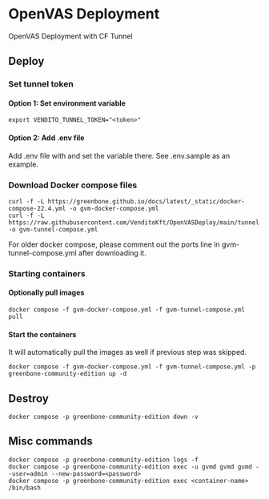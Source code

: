 # OpenVAS Deployment
OpenVAS Deployment with CF Tunnel

## Deploy

### Set tunnel token

#### Option 1: Set environment variable

    export VENDITO_TUNNEL_TOKEN="<token>"

#### Option 2: Add .env file

Add .env file with and set the variable there. See .env.sample as an example.

### Download Docker compose files

    curl -f -L https://greenbone.github.io/docs/latest/_static/docker-compose-22.4.yml -o gvm-docker-compose.yml
    curl -f -L https://raw.githubusercontent.com/VenditoKft/OpenVASDeploy/main/tunnel.yml -o gvm-tunnel-compose.yml

For older docker compose, please comment out the ports line in gvm-tunnel-compose.yml after downloading it.
   
### Starting containers

#### Optionally pull images

    docker compose -f gvm-docker-compose.yml -f gvm-tunnel-compose.yml pull

#### Start the containers

It will automatically pull the images as well if previous step was skipped.

    docker compose -f gvm-docker-compose.yml -f gvm-tunnel-compose.yml -p greenbone-community-edition up -d

## Destroy

    docker compose -p greenbone-community-edition down -v

## Misc commands

    docker compose -p greenbone-community-edition logs -f
    docker compose -p greenbone-community-edition exec -u gvmd gvmd gvmd --user=admin --new-password=<password>
    docker compose -p greenbone-community-edition exec <container-name> /bin/bash
